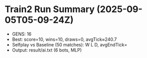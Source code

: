 # Train2 Run Summary (2025-09-05T05-09-24Z)
- GENS: 16
- Best: score=10, wins=10, draws=0, avgTick≈240.7
- Selfplay vs Baseline (50 matches): W L D, avgEndTick=
- Output: result/ai.txt (6 bots, MLP)
